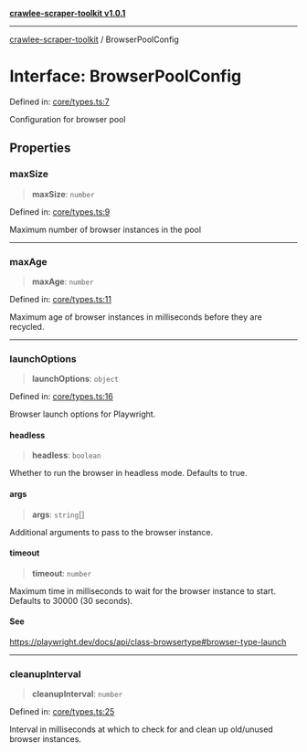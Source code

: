 [**crawlee-scraper-toolkit v1.0.1**](../README.md)

***

[crawlee-scraper-toolkit](../globals.md) / BrowserPoolConfig

# Interface: BrowserPoolConfig

Defined in: [core/types.ts:7](https://github.com/devalexanderdaza/crawlee-scraper-toolkit/blob/main/src/core/types.ts#L7)

Configuration for browser pool

## Properties

### maxSize

> **maxSize**: `number`

Defined in: [core/types.ts:9](https://github.com/devalexanderdaza/crawlee-scraper-toolkit/blob/main/src/core/types.ts#L9)

Maximum number of browser instances in the pool

***

### maxAge

> **maxAge**: `number`

Defined in: [core/types.ts:11](https://github.com/devalexanderdaza/crawlee-scraper-toolkit/blob/main/src/core/types.ts#L11)

Maximum age of browser instances in milliseconds before they are recycled.

***

### launchOptions

> **launchOptions**: `object`

Defined in: [core/types.ts:16](https://github.com/devalexanderdaza/crawlee-scraper-toolkit/blob/main/src/core/types.ts#L16)

Browser launch options for Playwright.

#### headless

> **headless**: `boolean`

Whether to run the browser in headless mode. Defaults to true.

#### args

> **args**: `string`[]

Additional arguments to pass to the browser instance.

#### timeout

> **timeout**: `number`

Maximum time in milliseconds to wait for the browser instance to start. Defaults to 30000 (30 seconds).

#### See

https://playwright.dev/docs/api/class-browsertype#browser-type-launch

***

### cleanupInterval

> **cleanupInterval**: `number`

Defined in: [core/types.ts:25](https://github.com/devalexanderdaza/crawlee-scraper-toolkit/blob/main/src/core/types.ts#L25)

Interval in milliseconds at which to check for and clean up old/unused browser instances.
